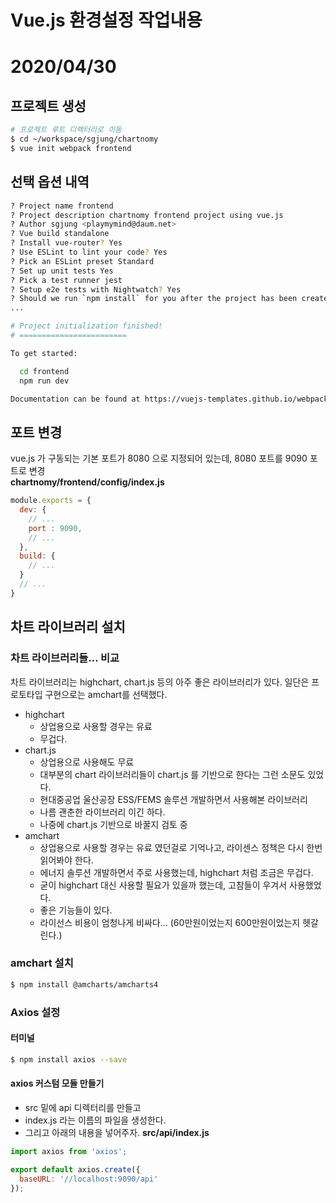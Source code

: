 # Vue.js 환경설정 작업내용

# 2020/04/30
## 프로젝트 생성
```bash
# 프로젝트 루트 디렉터리로 이동
$ cd ~/workspace/sgjung/chartnomy
$ vue init webpack frontend
```

## 선택 옵션 내역
````bash
? Project name frontend
? Project description chartnomy frontend project using vue.js
? Author sgjung <playmymind@daum.net>
? Vue build standalone
? Install vue-router? Yes
? Use ESLint to lint your code? Yes
? Pick an ESLint preset Standard
? Set up unit tests Yes
? Pick a test runner jest
? Setup e2e tests with Nightwatch? Yes
? Should we run `npm install` for you after the project has been created? (recommended) npm
...

# Project initialization finished!
# ========================

To get started:

  cd frontend
  npm run dev

Documentation can be found at https://vuejs-templates.github.io/webpack
````

## 포트 변경
vue.js 가 구동되는 기본 포트가 8080 으로 지정되어 있는데, 8080 포트를 9090 포트로 변경  
**chartnomy/frontend/config/index.js**
````javascript
module.exports = {
  dev: {
    // ...
    port : 9090,
    // ...        
  },
  build: {
    // ...
  }
  // ...    
}
````

## 차트 라이브러리 설치
### 차트 라이브러리들... 비교
차트 라이브러리는 highchart, chart.js 등의 아주 좋은 라이브러리가 있다. 일단은 프로토타입 구현으로는 amchart를 선택했다. 
- highchart
    - 상업용으로 사용할 경우는 유료
    - 무겁다.
- chart.js
    - 상업용으로 사용해도 무료
    - 대부분의 chart 라이브러리들이 chart.js 를 기반으로 한다는 그런 소문도 있었다.
    - 현대중공업 울산공장 ESS/FEMS 솔루션 개발하면서 사용해본 라이브러리 
    - 나름 괜춘한 라이브러리 이긴 하다.
    - 나중에 chart.js 기반으로 바꿀지 검토 중
- amchart
    - 상업용으로 사용할 경우는 유료 였던걸로 기억나고, 라이센스 정책은 다시 한번 읽어봐야 한다.
    - 에너지 솔루션 개발하면서 주로 사용했는데, highchart 처럼 조금은 무겁다.
    - 굳이 highchart 대신 사용할 필요가 있을까 했는데, 고참들이 우겨서 사용했었다.
    - 좋은 기능들이 있다. 
    - 라이선스 비용이 엄청나게 비싸다... (60만원이었는지 600만원이었는지 헷갈린다.)

### amchart 설치
```bash
$ npm install @amcharts/amcharts4
```

### Axios 설정
#### 터미널
```bash
$ npm install axios --save
```

#### axios 커스텀 모듈 만들기
- src 밑에 api 디렉터리를 만들고
- index.js 라는 이름의 파일을 생성한다.
- 그리고 아래의 내용을 넣어주자.
**src/api/index.js**
````javascript
import axios from 'axios';

export default axios.create({
  baseURL: '//localhost:9090/api'
});
````

